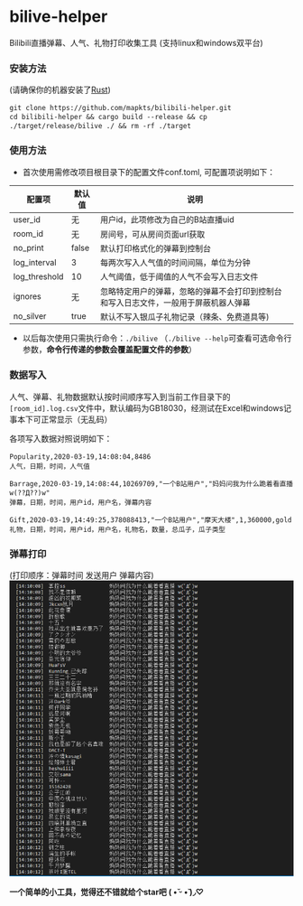 # bilive-helper
Bilibili直播弹幕、人气、礼物打印收集工具 (支持linux和windows双平台)

### 安装方法
(请确保你的机器安装了[Rust](https://www.rust-lang.org/tools/install))
```
git clone https://github.com/mapkts/bilibili-helper.git
cd bilibili-helper && cargo build --release && cp ./target/release/bilive ./ && rm -rf ./target
```

### 使用方法
* 首次使用需修改项目根目录下的配置文件conf.toml, 可配置项说明如下：

| 配置项 | 默认值 | 说明 |
| ----- | ----- | ----- |
| user_id | 无 | 用户id，此项修改为自己的B站直播uid |
| room_id | 无 | 房间号，可从房间页面url获取 |
| no_print | false | 默认打印格式化的弹幕到控制台 |
| log_interval | 3 | 每两次写入人气值的时间间隔，单位为分钟 |
| log_threshold | 10 | 人气阈值，低于阈值的人气不会写入日志文件 |
| ignores | 无 | 忽略特定用户的弹幕，忽略的弹幕不会打印到控制台和写入日志文件，一般用于屏蔽机器人弹幕 |
| no_silver | true | 默认不写入银瓜子礼物记录（辣条、免费道具等) |

* 以后每次使用只需执行命令：`./bilive`
（`./bilive --help`可查看可选命令行参数，**命令行传递的参数会覆盖配置文件的参数**）

### 数据写入
人气、弹幕、礼物数据默认按时间顺序写入到当前工作目录下的`[room_id].log.csv`文件中，默认编码为GB18030，经测试在Excel和windows记事本下可正常显示（无乱码）

各项写入数据对照说明如下：
```
Popularity,2020-03-19,14:08:04,8486
人气，日期，时间，人气值
```
```
Barrage,2020-03-19,14:08:44,10269709,"一个B站用户","妈妈问我为什么跪着看直播 w(??Д??)w"
弹幕，日期，时间，用户id，用户名，弹幕内容
```
```
Gift,2020-03-19,14:49:25,378088413,"一个B站用户","摩天大楼",1,360000,gold
礼物，日期，时间，用户id，用户名，礼物名，数量，总瓜子，瓜子类型
```

### 弹幕打印
(打印顺序：弹幕时间 发送用户 弹幕内容)
![Screenshot](https://github.com/mapkts/bilibili-helper/raw/master/demo/screenshot.png)


**一个简单的小工具，觉得还不错就给个star吧 (  •̆ ᵕ •̆ )◞♡**